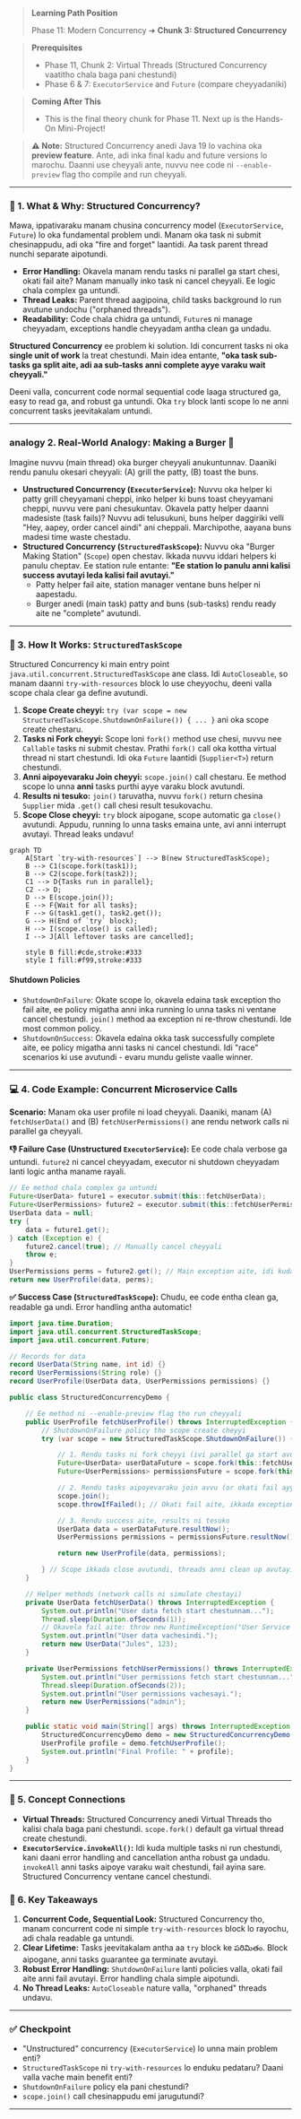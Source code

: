 <!--
---
title: "Structured Concurrency"
---
-->

> **Learning Path Position**
>
> Phase 11: Modern Concurrency ➔ **Chunk 3: Structured Concurrency**

> **Prerequisites**
>
> *   Phase 11, Chunk 2: Virtual Threads (Structured Concurrency vaatitho chala baga pani chestundi)
> *   Phase 6 & 7: `ExecutorService` and `Future` (compare cheyyadaniki)

> **Coming After This**
>
> *   This is the final theory chunk for Phase 11. Next up is the Hands-On Mini-Project!

> **⚠️ Note:** Structured Concurrency anedi Java 19 lo vachina oka **preview feature**. Ante, adi inka final kadu and future versions lo marochu. Daanni use cheyyali ante, nuvvu nee code ni `--enable-preview` flag tho compile and run cheyyali.

---

### 🚀 1. What & Why: Structured Concurrency?

Mawa, ippativaraku manam chusina concurrency model (`ExecutorService`, `Future`) lo oka fundamental problem undi. Manam oka task ni submit chesinappudu, adi oka "fire and forget" laantidi. Aa task parent thread nunchi separate aipotundi.
*   **Error Handling:** Okavela manam rendu tasks ni parallel ga start chesi, okati fail aite? Manam manually inko task ni cancel cheyyali. Ee logic chala complex ga untundi.
*   **Thread Leaks:** Parent thread aagipoina, child tasks background lo run avutune undochu ("orphaned threads").
*   **Readability:** Code chala chidra ga untundi, `Future`s ni manage cheyyadam, exceptions handle cheyyadam antha clean ga undadu.

**Structured Concurrency** ee problem ki solution. Idi concurrent tasks ni oka **single unit of work** la treat chestundi. Main idea entante, **"oka task sub-tasks ga split aite, adi aa sub-tasks anni complete ayye varaku wait cheyyali."**

Deeni valla, concurrent code normal sequential code laaga structured ga, easy to read ga, and robust ga untundi. Oka `try` block lanti scope lo ne anni concurrent tasks jeevitakalam untundi.

---

### analogy 2. Real-World Analogy: Making a Burger 🍔

Imagine nuvvu (main thread) oka burger cheyyali anukuntunnav. Daaniki rendu panulu okesari cheyyali: (A) grill the patty, (B) toast the buns.
*   **Unstructured Concurrency (`ExecutorService`):** Nuvvu oka helper ki patty grill cheyyamani cheppi, inko helper ki buns toast cheyyamani cheppi, nuvvu vere pani chesukuntav. Okavela patty helper daanni madesiste (task fails)? Nuvvu adi telusukuni, buns helper daggiriki velli "Hey, aapey, order cancel aindi" ani cheppali. Marchipothe, aayana buns madesi time waste chestadu.
*   **Structured Concurrency (`StructuredTaskScope`):** Nuvvu oka "Burger Making Station" (`Scope`) open chestav. Ikkada nuvvu iddari helpers ki panulu cheptav. Ee station rule entante: **"Ee station lo panulu anni kalisi success avutayi leda kalisi fail avutayi."**
    *   Patty helper fail aite, station manager ventane buns helper ni aapestadu.
    *   Burger anedi (main task) patty and buns (sub-tasks) rendu ready aite ne "complete" avutundi.

---

### 🧠 3. How It Works: `StructuredTaskScope`

Structured Concurrency ki main entry point `java.util.concurrent.StructuredTaskScope` ane class. Idi `AutoCloseable`, so manam daanni `try-with-resources` block lo use cheyyochu, deeni valla scope chala clear ga define avutundi.

1.  **Scope Create cheyyi:** `try (var scope = new StructuredTaskScope.ShutdownOnFailure()) { ... }` ani oka scope create chestaru.
2.  **Tasks ni Fork cheyyi:** Scope loni `fork()` method use chesi, nuvvu nee `Callable` tasks ni submit chestav. Prathi `fork()` call oka kottha virtual thread ni start chestundi. Idi oka `Future` laantidi (`Supplier<T>`) return chestundi.
3.  **Anni aipoyevaraku Join cheyyi:** `scope.join()` call chestaru. Ee method scope lo unna **anni** tasks purthi ayye varaku block avutundi.
4.  **Results ni tesuko:** `join()` taruvatha, nuvvu `fork()` return chesina `Supplier` mida `.get()` call chesi result tesukovachu.
5.  **Scope Close cheyyi:** `try` block aipogane, scope automatic ga `close()` avutundi. Appudu, running lo unna tasks emaina unte, avi anni interrupt avutayi. Thread leaks undavu!

```mermaid
graph TD
    A[Start `try-with-resources`] --> B(new StructuredTaskScope);
    B --> C1(scope.fork(task1));
    B --> C2(scope.fork(task2));
    C1 --> D{Tasks run in parallel};
    C2 --> D;
    D --> E(scope.join());
    E --> F{Wait for all tasks};
    F --> G(task1.get(), task2.get());
    G --> H(End of `try` block);
    H --> I(scope.close() is called);
    I --> J[All leftover tasks are cancelled];

    style B fill:#cde,stroke:#333
    style I fill:#f99,stroke:#333
```

#### Shutdown Policies

*   `ShutdownOnFailure`: Okate scope lo, okavela edaina task exception tho fail aite, ee policy migatha anni inka running lo unna tasks ni ventane cancel chestundi. `join()` method aa exception ni re-throw chestundi. Ide most common policy.
*   `ShutdownOnSuccess`: Okavela edaina okka task successfully complete aite, ee policy migatha anni tasks ni cancel chestundi. Idi "race" scenarios ki use avutundi - evaru mundu geliste vaalle winner.

---

### 💻 4. Code Example: Concurrent Microservice Calls

**Scenario:** Manam oka user profile ni load cheyyali. Daaniki, manam (A) `fetchUserData()` and (B) `fetchUserPermissions()` ane rendu network calls ni parallel ga cheyyali.

**👎 Failure Case (Unstructured `ExecutorService`):**
Ee code chala verbose ga untundi. `future2` ni cancel cheyyadam, executor ni shutdown cheyyadam lanti logic antha maname rayali.

```java
// Ee method chala complex ga untundi
Future<UserData> future1 = executor.submit(this::fetchUserData);
Future<UserPermissions> future2 = executor.submit(this::fetchUserPermissions);
UserData data = null;
try {
    data = future1.get();
} catch (Exception e) {
    future2.cancel(true); // Manually cancel cheyyali
    throw e;
}
UserPermissions perms = future2.get(); // Main exception aite, idi kuda fail avvochu
return new UserProfile(data, perms);
```

**✅ Success Case (`StructuredTaskScope`):**
Chudu, ee code entha clean ga, readable ga undi. Error handling antha automatic!

```java
import java.time.Duration;
import java.util.concurrent.StructuredTaskScope;
import java.util.concurrent.Future;

// Records for data
record UserData(String name, int id) {}
record UserPermissions(String role) {}
record UserProfile(UserData data, UserPermissions permissions) {}

public class StructuredConcurrencyDemo {

    // Ee method ni --enable-preview flag tho run cheyyali
    public UserProfile fetchUserProfile() throws InterruptedException {
        // ShutdownOnFailure policy tho scope create cheyyi
        try (var scope = new StructuredTaskScope.ShutdownOnFailure()) {

            // 1. Rendu tasks ni fork cheyyi (ivi parallel ga start avutayi)
            Future<UserData> userDataFuture = scope.fork(this::fetchUserData);
            Future<UserPermissions> permissionsFuture = scope.fork(this::fetchUserPermissions);

            // 2. Rendu tasks aipoyevaraku join avvu (or okati fail ayyevaraku)
            scope.join();
            scope.throwIfFailed(); // Okati fail aite, ikkada exception vastundi

            // 3. Rendu success aite, results ni tesuko
            UserData data = userDataFuture.resultNow();
            UserPermissions permissions = permissionsFuture.resultNow();

            return new UserProfile(data, permissions);

        } // Scope ikkada close avutundi, threads anni clean up avutayi
    }

    // Helper methods (network calls ni simulate chestayi)
    private UserData fetchUserData() throws InterruptedException {
        System.out.println("User data fetch start chestunnam...");
        Thread.sleep(Duration.ofSeconds(1));
        // Okavela fail aite: throw new RuntimeException("User Service Down!");
        System.out.println("User data vachesindi.");
        return new UserData("Jules", 123);
    }

    private UserPermissions fetchUserPermissions() throws InterruptedException {
        System.out.println("User permissions fetch start chestunnam...");
        Thread.sleep(Duration.ofSeconds(2));
        System.out.println("User permissions vachesayi.");
        return new UserPermissions("admin");
    }

    public static void main(String[] args) throws InterruptedException {
        StructuredConcurrencyDemo demo = new StructuredConcurrencyDemo();
        UserProfile profile = demo.fetchUserProfile();
        System.out.println("Final Profile: " + profile);
    }
}
```

---

### 🔗 5. Concept Connections

*   **Virtual Threads:** Structured Concurrency anedi Virtual Threads tho kalisi chala baga pani chestundi. `scope.fork()` default ga virtual thread create chestundi.
*   **`ExecutorService.invokeAll()`:** Idi kuda multiple tasks ni run chestundi, kani daani error handling and cancellation antha robust ga undadu. `invokeAll` anni tasks aipoye varaku wait chestundi, fail ayina sare. Structured Concurrency ventane cancel chestundi.

### 🔑 6. Key Takeaways

1.  **Concurrent Code, Sequential Look:** Structured Concurrency tho, manam concurrent code ni simple `try-with-resources` block lo rayochu, adi chala readable ga untundi.
2.  **Clear Lifetime:** Tasks jeevitakalam antha aa `try` block ke పరిమితం. Block aipogane, anni tasks guarantee ga terminate avutayi.
3.  **Robust Error Handling:** `ShutdownOnFailure` lanti policies valla, okati fail aite anni fail avutayi. Error handling chala simple aipotundi.
4.  **No Thread Leaks:** `AutoCloseable` nature valla, "orphaned" threads undavu.

---

### ✅ Checkpoint

*   "Unstructured" concurrency (`ExecutorService`) lo unna main problem enti?
*   `StructuredTaskScope` ni `try-with-resources` lo enduku pedataru? Daani valla vache main benefit enti?
*   `ShutdownOnFailure` policy ela pani chestundi?
*   `scope.join()` call chesinappudu emi jarugutundi?

---
